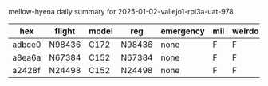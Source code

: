 mellow-hyena daily summary for 2025-01-02-vallejo1-rpi3a-uat-978

|hex|flight|model|reg|emergency|mil|weirdo|
|--|--|--|--|--|--|--|
|adbce0|N98436|C172|N98436|none|F|F|
|a8ea6a|N67384|C152|N67384|none|F|F|
|a2428f|N24498|C152|N24498|none|F|F|
